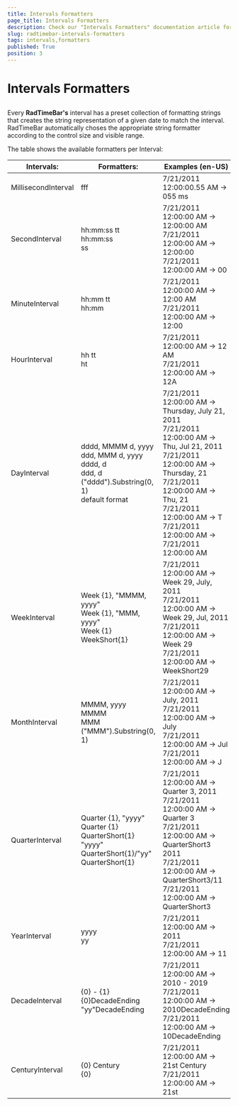 ```yaml
---
title: Intervals Formatters
page_title: Intervals Formatters
description: Check our "Intervals Formatters" documentation article for the RadTimeBar WPF control.
slug: radtimebar-intervals-formatters
tags: intervals,formatters
published: True
position: 3
---
```


# Intervals Formatters



## 

Every __RadTimeBar's__ interval has a preset collection of formatting strings that creates the string representation of a given date to match the interval. RadTimeBar automatically choses the appropriate string formatter according to the control size and visible range.

The table shows the available formatters per Interval:

<table>
	<thead>
		<tr>
			<th>Intervals:</th>
			<th>Formatters:</th>
			<th>Examples (en-US)</th>
		</tr>
	</thead>
	<tbody>	
		<tr>
			<td>MillisecondInterval</td>
			<td>fff</td>
			<td>7/21/2011 12:00:00.55 AM -> 055 ms</td>
		</tr>
		<tr>
			<td>SecondInterval</td>
			<td>
				 hh:mm:ss tt <br/> 
				 hh:mm:ss <br/>
				 ss
			</td>
			<td>
				7/21/2011 12:00:00 AM -> 12:00:00 AM <br/>
				7/21/2011 12:00:00 AM -> 12:00:00 <br/>
				7/21/2011 12:00:00 AM -> 00
			</td>
		</tr>
		<tr>
			<td>MinuteInterval</td>
			<td>
				 hh:mm tt <br/>
				 hh:mm
			</td>
			<td>
				7/21/2011 12:00:00 AM -> 12:00 AM <br/>
				7/21/2011 12:00:00 AM -> 12:00
			</td>
		</tr>
		<tr>
			<td>HourInterval</td>
			<td>
				 hh tt <br/>
				 ht
			</td>
			<td>
				7/21/2011 12:00:00 AM -> 12 AM <br/>
				7/21/2011 12:00:00 AM -> 12A
			</td>
		</tr>
		<tr>
			<td>DayInterval</td>
			<td>
				 dddd, MMMM d, yyyy <br/>
				 ddd, MMM d, yyyy <br/>
				 dddd, d <br/>
				 ddd, d <br/>
				 ("dddd").Substring(0, 1) <br/>
				 default format
			</td>
			<td>
				 7/21/2011 12:00:00 AM -> Thursday, July 21, 2011 <br/>
				 7/21/2011 12:00:00 AM -> Thu, Jul 21, 2011 <br/>
				 7/21/2011 12:00:00 AM -> Thursday, 21 <br/>
				 7/21/2011 12:00:00 AM -> Thu, 21 <br/>
				 7/21/2011 12:00:00 AM -> T <br/>
				 7/21/2011 12:00:00 AM -> 7/21/2011 12:00:00 AM
			</td>
		</tr>
		<tr>
			<td>WeekInterval</td>
			<td>
				 Week {1}, "MMMM, yyyy" <br/>
				 Week {1}, "MMM, yyyy" <br/>
				 Week {1} <br/>
				 WeekShort{1}
			</td>
			<td>
				 7/21/2011 12:00:00 AM -> Week 29, July, 2011 <br/>
				 7/21/2011 12:00:00 AM -> Week 29, Jul, 2011 <br/>
				 7/21/2011 12:00:00 AM -> Week 29 <br/>
				 7/21/2011 12:00:00 AM -> WeekShort29
			</td>
		</tr>
		<tr>
			<td>MonthInterval</td>
			<td>
				 MMMM, yyyy <br/>
				 MMMM <br/>
				 MMM <br/>
				 ("MMM").Substring(0, 1)
			</td>
			<td>
				 7/21/2011 12:00:00 AM -> July, 2011 <br/>
				 7/21/2011 12:00:00 AM -> July <br/>
				 7/21/2011 12:00:00 AM -> Jul <br/>
				 7/21/2011 12:00:00 AM -> J
			</td>
		</tr>
		<tr>
			<td>QuarterInterval</td>
			<td>
				 Quarter {1}, "yyyy" <br/>
				 Quarter {1} <br/>
				 QuarterShort{1} "yyyy" <br/>
				 QuarterShort{1}/"yy" <br/>
				 QuarterShort{1}
			</td>
			<td>
				 7/21/2011 12:00:00 AM -> Quarter 3, 2011 <br/>
				 7/21/2011 12:00:00 AM -> Quarter 3 <br/>
				 7/21/2011 12:00:00 AM -> QuarterShort3 2011 <br/>
				 7/21/2011 12:00:00 AM -> QuarterShort3/11 <br/>
				 7/21/2011 12:00:00 AM -> QuarterShort3
			</td>
		</tr>
		<tr>
			<td>YearInterval</td>
			<td>
				 yyyy <br/>
				 yy
			</td>
			<td>
				 7/21/2011 12:00:00 AM -> 2011 <br/>
				 7/21/2011 12:00:00 AM -> 11
			</td>
		</tr>
		<tr>
			<td>DecadeInterval</td>
			<td>
				 {0} - {1} <br/>
				 {0}DecadeEnding <br/>
				 "yy"DecadeEnding
			</td>
			<td>
				 7/21/2011 12:00:00 AM -> 2010 - 2019 <br/>
				 7/21/2011 12:00:00 AM -> 2010DecadeEnding <br/>
				 7/21/2011 12:00:00 AM -> 10DecadeEnding
			</td>
		</tr>
		<tr>
			<td>CenturyInterval</td>
			<td>
				 {0} Century <br/>
				 {0}
			</td>
			<td>
				 7/21/2011 12:00:00 AM -> 21st Century <br/>
				 7/21/2011 12:00:00 AM -> 21st
			</td>
		</tr>
	</tbody>
</table>